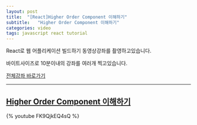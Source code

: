 ```yaml
---
layout: post
title:  "[React]Higher Order Component 이해하기"
subtitle:   "Higher Order Component 이해하기"
categories: video
tags: javascript react tutorial
---
```


React로 웹 어플리케이션 빌드하기 동영상강좌를 촬영하고있습니다.

바이트사이즈로 10분이내의 강좌를 여러개 찍고있습니다.

[전체강좌 바로가기](https://www.youtube.com/playlist?list=PLBrx45N7b6tkdisu8ZhKs02tEf5wDuk2W)

---

## [ Higher Order Component 이해하기 ](https://youtu.be/FK9QjkEQ4sQ?list=PLBrx45N7b6tkdisu8ZhKs02tEf5wDuk2W)

{% youtube FK9QjkEQ4sQ %}
